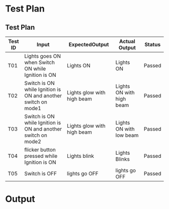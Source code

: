 # Test Plan

## Test Plan 

Test ID |Input | ExpectedOutput | Actual Output | Status 
-|-|-|-|-
T01 | Lights goes ON when Switch ON while Ignition is ON | Lights ON | Lights ON | Passed
T02 | Switch is ON while Ignition is ON and another switch on mode1|Lights glow with high beam | Lights ON with high beam| Passed
T03 | Switch is ON while Ignition is ON and another switch on mode2 | Lights glow with high beam | Lights ON with low beam| Passed
T04 |  flicker button pressed while Ignition is ON| Lights blink|  Lights Blinks | Passed
T05 | Switch is OFF| lights go OFF| lights go OFF  | Passed

# Output
